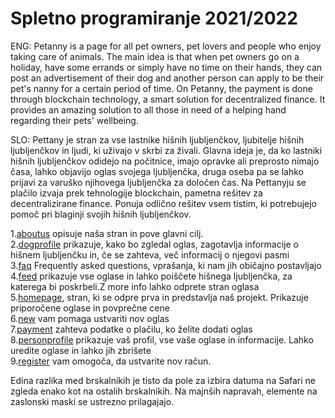 # Spletno programiranje 2021/2022

ENG: Petanny is a page for all pet owners, pet lovers and people who enjoy taking care of animals. The main idea is that when pet owners go on a holiday, have some errands or simply have no time on their hands, they can post an advertisement of their dog and another person can apply to be their pet's nanny for a certain period of time. On Petanny, the payment is done through blockchain technology, a smart solution for decentralized finance. It provides an amazing solution to all those in need of a helping hand regarding their pets' wellbeing.

SLO: Pettany je stran za vse lastnike hišnih ljubljenčkov, ljubitelje hišnih ljubljenčkov in ljudi, ki uživajo v skrbi za živali. Glavna ideja je, da ko lastniki hišnih ljubljenčkov odidejo na počitnice, imajo opravke ali preprosto nimajo časa, lahko objavijo oglas svojega ljubljenčka, druga oseba pa se lahko prijavi za varuško njihovega ljubljenčka za določen čas. Na Pettanyju se plačilo izvaja prek tehnologije blockchain, pametna rešitev za decentralizirane finance. Ponuja odlično rešitev vsem tistim, ki potrebujejo pomoč pri blaginji svojih hišnih ljubljenčkov.

1.[aboutus](aboutus.html) opisuje naša stran in pove glavni cilj.<br />
2.[dogprofile](dogprofile.html) prikazuje, kako bo zgledal oglas, zagotavlja informacije o hišnem ljubljenčku in, če se zahteva, več informacij o njegovi pasmi <br />
3.[faq](faq.html) Frequently asked questions, vprašanja, ki nam jih običajno postavljajo <br />
4.[feed](feed.html) prikazuje vse oglase in lahko poiščete hišnega ljubljenčka, za katerega bi poskrbeli.Z more info lahko odprete stran oglasa <br />
5.[homepage](homepage.html), stran, ki se odpre prva in predstavlja naš projekt. Prikazuje priporočene oglase in povprečne cene <br />
6.[new](new.html) vam pomaga ustvariti nov oglas<br />
7.[payment](payment.html) zahteva podatke o plačilu, ko želite dodati oglas<br />
8.[personprofile](personprofile.html) prikazuje vaš profil, vse vaše oglase in informacije. Lahko uredite oglase in lahko jih zbrišete<br />
9.[register](register.html) vam omogoča, da ustvarite nov račun.

Edina razlika med brskalnikih je tisto da pole za izbira datuma na Safari ne zgleda enako kot na ostalih brskalnikih.
Na majnših napravah, elemente na zaslonski maski se ustrezno prilagajajo. 